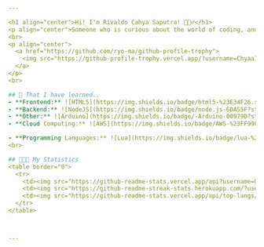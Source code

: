 ```yaml
---

<h1 align="center">Hi! I'm Rivaldo Cahya Saputra! 🙇🏻‍♂️</h1>
<p align="center">Someone who is curious about the world of coding, and I'm a passionate developer who loves exploring new technologies and crafting exciting projects. Beyond coding, I find joy in reading novels and immersing myself in the world of music 📖🌟.</p> 
<br>
<p align="center">
  <a href="https://github.com/ryo-ma/github-profile-trophy">
    <img src="https://github-profile-trophy.vercel.app/?username=ChyaaIsHere&theme=nord&no-frame=true&no-bg=true&margin-w=4" alt="" />
  </a>
</p>
<br>

## 📘 That I have learned..
- **Frontend:** ![HTML5](https://img.shields.io/badge/html5-%23E34F26.svg?style=flat&logo=html5&logoColor=white) ![CSS3](https://img.shields.io/badge/css3-%231572B6.svg?style=flat&logo=css3&logoColor=white) ![JavaScript](https://img.shields.io/badge/javascript-%23323330.svg?style=flat&logo=javascript&logoColor=%23F7DF1E) ![jQuery](https://img.shields.io/badge/jquery-%230769AD.svg?style=flat&logo=jquery&logoColor=white)
- **Backend:** ![NodeJS](https://img.shields.io/badge/node.js-6DA55F?style=flat&logo=node.js&logoColor=white) ![Express.js](https://img.shields.io/badge/express.js-%23404d59.svg?style=flat&logo=express&logoColor=%2361DAFB) ![Nodemon](https://img.shields.io/badge/NODEMON-%23323330.svg?style=flat&logo=nodemon&logoColor=%BBDEAD)
- **Other:** ![Arduino](https://img.shields.io/badge/-Arduino-00979D?style=flat&logo=Arduino&logoColor=white) ![Cisco](https://img.shields.io/badge/cisco-%23049fd9.svg?style=flat&logo=cisco&logoColor=black) Fiber Optic, UTP Cables, MikroTik, VirtualBox, System Administration 
- **Cloud Computing:** ![AWS](https://img.shields.io/badge/AWS-%23FF9900.svg?style=flat&logo=amazon-aws&logoColor=white) ![Azure](https://img.shields.io/badge/azure-%230072C6.svg?style=flat&logo=microsoftazure&logoColor=white)

- **Programming Languages:** ![Lua](https://img.shields.io/badge/lua-%232C2D72.svg?style=flat&logo=lua&logoColor=white)
<br>

## 🧑🏻‍💻 My Statistics
<table border="0">
  <tr>
    <td><img src="https://github-readme-stats.vercel.app/api?username=ChyaaIsHere&theme=dark&hide_border=true&include_all_commits=true&count_private=true" alt="GitHub Stats" /></td>
    <td><img src="https://github-readme-streak-stats.herokuapp.com/?user=ChyaaIsHere&theme=dark&hide_border=true" alt="Streak Stats" /></td>
    <td><img src="https://github-readme-stats.vercel.app/api/top-langs/?username=ChyaaIsHere&theme=dark&hide_border=true&include_all_commits=true&count_private=true&layout=compact" alt="Top Languages" /></td>
  </tr>
</table>



---
```


